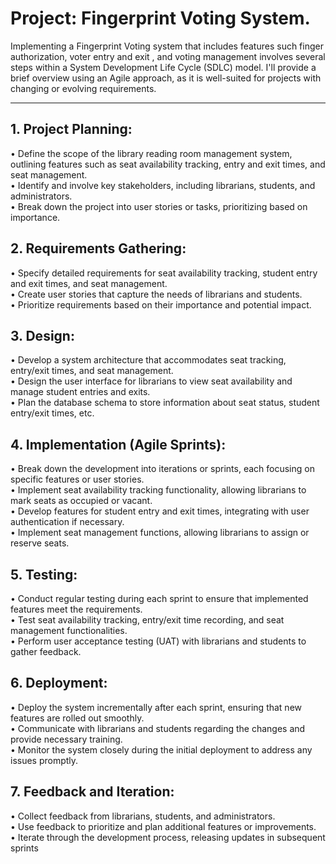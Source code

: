 # Project: Fingerprint Voting System.
Implementing a Fingerprint Voting system that includes features such finger authorization, voter entry and exit , and voting management involves several steps within a System Development Life Cycle (SDLC) model. I'll provide a brief overview using an Agile approach, as it is well-suited for projects with changing or evolving requirements.
***
## 1. Project Planning:
• Define the scope of the library reading room management system, outlining features such as seat availability tracking, entry and exit times, and seat management.  
• Identify and involve key stakeholders, including librarians, students, and administrators.  
• Break down the project into user stories or tasks, prioritizing based on importance.  

## 2. Requirements Gathering:
• Specify detailed requirements for seat availability tracking, student entry and exit times, and seat management.  
• Create user stories that capture the needs of librarians and students.  
• Prioritize requirements based on their importance and potential impact.  

## 3. Design:
• Develop a system architecture that accommodates seat tracking, entry/exit times, and seat management.  
• Design the user interface for librarians to view seat availability and manage student entries and exits.  
• Plan the database schema to store information about seat status, student entry/exit times, etc.  

## 4. Implementation (Agile Sprints):
• Break down the development into iterations or sprints, each focusing on specific features or user stories.  
• Implement seat availability tracking functionality, allowing librarians to mark seats as occupied or vacant.  
• Develop features for student entry and exit times, integrating with user authentication if necessary.  
• Implement seat management functions, allowing librarians to assign or reserve seats.  

## 5. Testing:
• Conduct regular testing during each sprint to ensure that implemented features meet the requirements.  
• Test seat availability tracking, entry/exit time recording, and seat management functionalities.  
• Perform user acceptance testing (UAT) with librarians and students to gather feedback.  

## 6. Deployment:
• Deploy the system incrementally after each sprint, ensuring that new features are rolled out smoothly.  
• Communicate with librarians and students regarding the changes and provide necessary training.  
• Monitor the system closely during the initial deployment to address any issues promptly.  

## 7. Feedback and Iteration:
• Collect feedback from librarians, students, and administrators.  
• Use feedback to prioritize and plan additional features or improvements.  
• Iterate through the development process, releasing updates in subsequent sprints  


